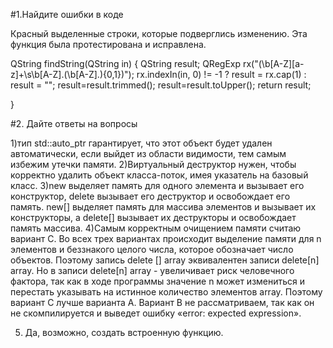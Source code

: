 #1.Найдите ошибки в коде

Красный выделенные строки, которые подверглись изменению.
Эта функция была протестирована и исправлена.

QString findString(QString in)
{
     QString result;
      QRegExp rx("(\\b[A-Z][a-z]+\\s\\b[A-Z].(\\b[A-Z].){0,1})");
      rx.indexIn(in, 0) != -1 ? result = rx.cap(1) : result = "";
       result=result.trimmed();
       result=result.toUpper();
        return result;

}

#2. Дайте ответы на вопросы

1)тип std::auto_ptr<T> гарантирует, что этот объект будет удален автоматически, если выйдет из области видимости, тем самым избежим утечки памяти.
2)Виртуальный деструктор нужен, чтобы корректно удалить объект класса-поток, имея указатель на базовый класс.
3)new выделяет память для одного элемента и вызывает его конструктор, delete вызывает его деструктор и освобождает его память. new[] выделяет память для массива элементов и вызывает их конструкторы, а delete[] вызывает их деструкторы и освобождает память массива.
4)Самым корректным очищением памяти считаю вариант C.
Во всех трех вариантах происходит выделение памяти для n элементов и беззнакого целого числа, которое обозначает число объектов. 
Поэтому запись delete [] array эквивалентен записи delete[n] array. Но в записи delete[n] array - увеличивает риск человечного фактора, так как в ходе программы значение n может измениться и перестать указывать на истинное количество элементов array. Поэтому вариант C лучше варианта A. Вариант B не рассматриваем, так как он не скомпилируется и выведет ошибку «error: expected expression».

5) Да, возможно, создать встроенную функцию. 


